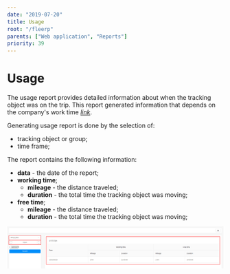 ```yaml
---
date: "2019-07-20"
title: Usage
root: "/fleerp"
parents: ["Web application", "Reports"]
priority: 39
---
```


# Usage

The usage report provides detailed information about when the tracking object was on the trip.
This report generated information that depends on the company's work time
*[link](../../../web/settings/general)*.

Generating usage report is done by the selection of:

- tracking object or group;
- time frame;

The report contains the following information:

- **data** - the date of the report;
- **working time**;
  - **mileage** - the distance traveled;
  - **duration** - the total time the tracking object was moving;
- **free time**;
  - **mileage** - the distance traveled;
  - **duration** - the total time the tracking object was moving;

![Stops](usage.png)
